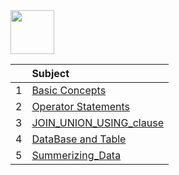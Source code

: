 <img src="https://img.shields.io/badge/-SQL%20-brightgreen" height=70px>

|     |  Subject           |
|:---:|:------------------------------| 
|  1  |[Basic Concepts](https://github.com/sshalem/SQL/tree/main/1_Basic_Concepts)   | 
|  2  |[Operator Statements](https://github.com/sshalem/SQL/tree/main/2_Operator_Statements)   | 
|  3  |[JOIN_UNION_USING_clause](https://github.com/sshalem/SQL/tree/main/3_JOIN__UNION__USING__clause)   | 
|  4  |[DataBase and Table](https://github.com/sshalem/SQL/tree/main/4_DataBase_and_TABLE)   | 
|  5  |[Summerizing_Data]()   | 




